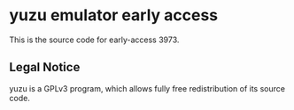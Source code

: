 yuzu emulator early access
=============

This is the source code for early-access 3973.

## Legal Notice

yuzu is a GPLv3 program, which allows fully free redistribution of its source code.